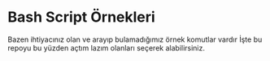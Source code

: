 Bash Script Örnekleri
==================

Bazen ihtiyacınız olan ve arayıp bulamadığımız örnek komutlar vardır
İşte bu repoyu bu yüzden açtım lazım olanları seçerek alabilirsiniz.

